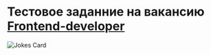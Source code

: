 # Тестовое заданние на вакансию [Frontend-developer]('https://krasnoyarsk.hh.ru/vacancy/71906742?hhtmFrom=chat')

![Jokes Card](https://readme-jokes.vercel.app/api)